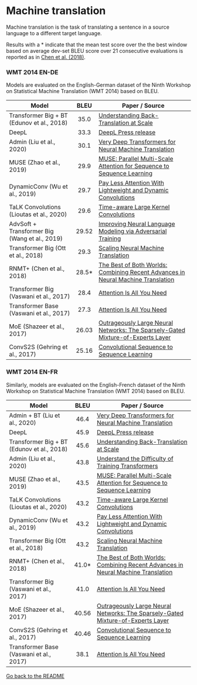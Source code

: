 # Machine translation

Machine translation is the task of translating a sentence in a source language to a different target language. 

Results with a * indicate that the mean test score over the the best window based on average dev-set BLEU score over 
21 consecutive evaluations is reported as in [Chen et al. (2018)](https://arxiv.org/abs/1804.09849).

### WMT 2014 EN-DE

Models are evaluated on the English-German dataset of the Ninth Workshop on Statistical Machine Translation (WMT 2014) based
on BLEU.

| Model           | BLEU  |  Paper / Source |
| ------------- | :-----:| --- |
| Transformer Big + BT (Edunov et al., 2018) | 35.0 | [Understanding Back-Translation at Scale](https://arxiv.org/pdf/1808.09381.pdf) |
| DeepL | 33.3 | [DeepL Press release](https://www.deepl.com/press.html) |
| Admin (Liu et al., 2020) | 30.1 | [Very Deep Transformers for Neural Machine Translation](https://arxiv.org/abs/2008.07772) |
| MUSE (Zhao et al., 2019)| 29.9 | [MUSE: Parallel Multi-Scale Attention for Sequence to Sequence Learning](https://arxiv.org/abs/1911.09483) |
| DynamicConv (Wu et al., 2019)| 29.7 | [Pay Less Attention With Lightweight and Dynamic Convolutions](https://arxiv.org/abs/1901.10430) |
| TaLK Convolutions (Lioutas et al., 2020)| 29.6 | [Time-aware Large Kernel Convolutions](https://arxiv.org/abs/2002.03184) |
| AdvSoft + Transformer Big (Wang et al., 2019)| 29.52 | [Improving Neural Language Modeling via Adversarial Training](http://proceedings.mlr.press/v97/wang19f/wang19f.pdf) |
| Transformer Big (Ott et al., 2018) | 29.3 | [Scaling Neural Machine Translation](https://arxiv.org/abs/1806.00187) |
| RNMT+ (Chen et al., 2018) | 28.5* | [The Best of Both Worlds: Combining Recent Advances in Neural Machine Translation](https://arxiv.org/abs/1804.09849) |
| Transformer Big (Vaswani et al., 2017) | 28.4 | [Attention Is All You Need](https://arxiv.org/abs/1706.03762) |
| Transformer Base (Vaswani et al., 2017) | 27.3 | [Attention Is All You Need](https://arxiv.org/abs/1706.03762) |
| MoE (Shazeer et al., 2017) | 26.03 | [Outrageously Large Neural Networks: The Sparsely-Gated Mixture-of-Experts Layer](https://arxiv.org/abs/1701.06538) |
| ConvS2S (Gehring et al., 2017) | 25.16 | [Convolutional Sequence to Sequence Learning](https://arxiv.org/abs/1705.03122) | 

### WMT 2014 EN-FR

Similarly, models are evaluated on the English-French dataset of the Ninth Workshop on Statistical Machine Translation (WMT 2014) based
on BLEU.

| Model           | BLEU  |  Paper / Source |
| ------------- | :-----:| --- |
| Admin + BT (Liu et al., 2020) | 46.4 | [Very Deep Transformers for Neural Machine Translation](https://arxiv.org/abs/2008.07772) |
| DeepL | 45.9 | [DeepL Press release](https://www.deepl.com/press.html) |
| Transformer Big + BT (Edunov et al., 2018) | 45.6 | [Understanding Back-Translation at Scale](https://arxiv.org/pdf/1808.09381.pdf) |
| Admin (Liu et al., 2020) | 43.8 | [Understand the Difficulty of Training Transformers](https://arxiv.org/abs/2004.08249) |
| MUSE (Zhao et al., 2019)| 43.5 | [MUSE: Parallel Multi-Scale Attention for Sequence to Sequence Learning](https://arxiv.org/abs/1911.09483) |
| TaLK Convolutions (Lioutas et al., 2020)| 43.2 | [Time-aware Large Kernel Convolutions](https://arxiv.org/abs/2002.03184) |
| DynamicConv (Wu et al., 2019)| 43.2 | [Pay Less Attention With Lightweight and Dynamic Convolutions](https://arxiv.org/abs/1901.10430) |
| Transformer Big (Ott et al., 2018) | 43.2 | [Scaling Neural Machine Translation](https://arxiv.org/abs/1806.00187) |
| RNMT+ (Chen et al., 2018) | 41.0* | [The Best of Both Worlds: Combining Recent Advances in Neural Machine Translation](https://arxiv.org/abs/1804.09849) |
| Transformer Big (Vaswani et al., 2017) | 41.0 | [Attention Is All You Need](https://arxiv.org/abs/1706.03762) |
| MoE (Shazeer et al., 2017) | 40.56 | [Outrageously Large Neural Networks: The Sparsely-Gated Mixture-of-Experts Layer](https://arxiv.org/abs/1701.06538) |
| ConvS2S (Gehring et al., 2017) | 40.46 | [Convolutional Sequence to Sequence Learning](https://arxiv.org/abs/1705.03122) | 
| Transformer Base (Vaswani et al., 2017) | 38.1 | [Attention Is All You Need](https://arxiv.org/abs/1706.03762) |

[Go back to the README](../README.md)
